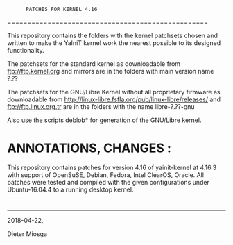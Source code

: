           PATCHES FOR KERNEL 4.16
==================================================

This repository contains the folders with the
kernel patchsets chosen and written to make the 
YaIniT kernel work the nearest possible to its designed functionality.

The patchsets for the standard kernel as downloadable from 
ftp://ftp.kernel.org    and mirrors
are in the folders with main version name  ?.??

The patchsets for the GNU/Libre Kernel without all proprietary
firmware as downloadable from 
http://linux-libre.fsfla.org/pub/linux-libre/releases/     and     ftp://ftp.linux.org.tr 
are in the folders with the name libre-?.??-gnu

Also use the scripts deblob*  for generation of the GNU/Libre kernel.

ANNOTATIONS, CHANGES :
============================================

This repository contains patches for version 4.16 of yainit-kernel at 4.16.3 with 
support of OpenSuSE, Debian, Fedora, Intel ClearOS, Oracle.
All patches were tested and compiled with the given configurations under Ubuntu-16.04.4
to a running desktop kernel. 
#

------------------------------------------------------------------------------------------------------------------

2018-04-22, 

Dieter Miosga 
 
